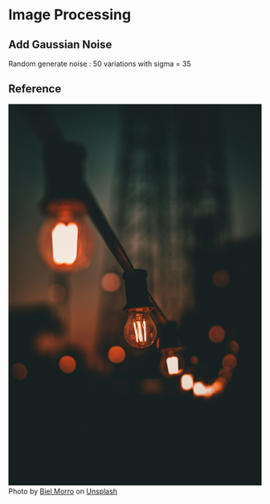# Image Processing

## Add Gaussian Noise
Random generate noise : 50 variations with sigma = 35





## Reference
![](pics/pic1.jpg)
Photo by <a href="https://unsplash.com/@bielmorro?utm_content=creditCopyText&utm_medium=referral&utm_source=unsplash">Biel Morro</a> on <a href="https://unsplash.com/photos/black-string-lights-J_F_003jcEQ?utm_content=creditCopyText&utm_medium=referral&utm_source=unsplash">Unsplash</a>
  